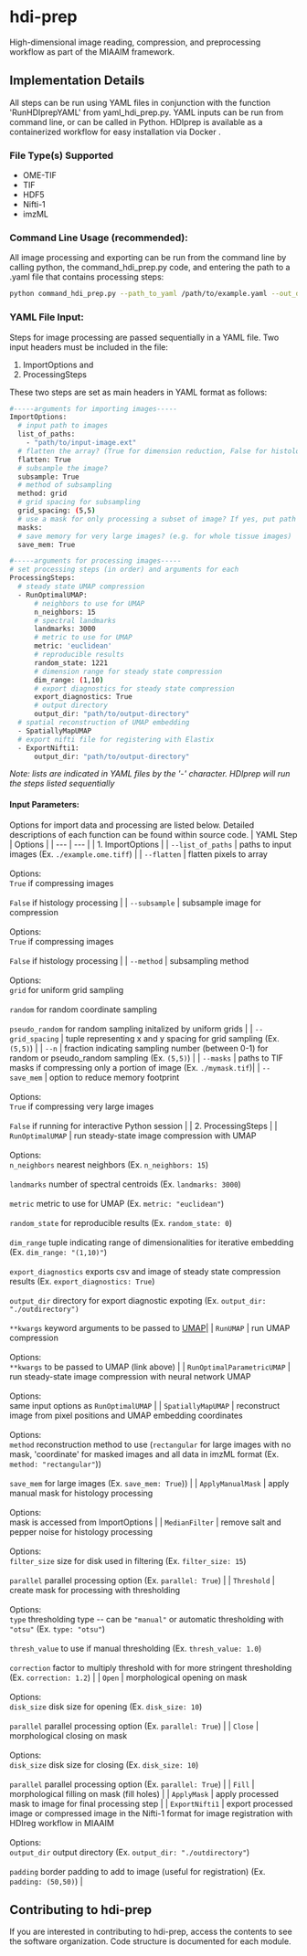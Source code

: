 # hdi-prep
High-dimensional image reading, compression, and preprocessing workflow as part of the MIAAIM framework.

## Implementation Details
All steps  can be run using YAML files in conjunction with the function 'RunHDIprepYAML' from yaml_hdi_prep.py. YAML inputs can be run from command line, or can be called in Python. HDIprep is available as a containerized workflow for easy installation via Docker <insert link>.

### File Type(s) Supported
- OME-TIF
- TIF
- HDF5
- Nifti-1
- imzML

### Command Line Usage (recommended):
All image processing and exporting can be run from the command line by calling python, the command_hdi_prep.py code, and entering the path to a .yaml file that contains processing steps:
```bash
python command_hdi_prep.py --path_to_yaml /path/to/example.yaml --out_dir /path/to/outdirectory
```
### YAML File Input:
Steps for image processing are passed sequentially in a YAML file. Two input headers must be included in the file:
1) ImportOptions and
2) ProcessingSteps

These two steps are set as main headers in YAML format as follows:
```bash
#-----arguments for importing images-----
ImportOptions:
  # input path to images
  list_of_paths:
    - "path/to/input-image.ext"
  # flatten the array? (True for dimension reduction, False for histology images)
  flatten: True
  # subsample the image?
  subsample: True
  # method of subsampling
  method: grid
  # grid spacing for subsampling
  grid_spacing: (5,5)
  # use a mask for only processing a subset of image? If yes, put path
  masks:
  # save memory for very large images? (e.g. for whole tissue images)
  save_mem: True

#-----arguments for processing images-----
# set processing steps (in order) and arguments for each
ProcessingSteps:
  # steady state UMAP compression
  - RunOptimalUMAP:
      # neighbors to use for UMAP
      n_neighbors: 15
      # spectral landmarks
      landmarks: 3000
      # metric to use for UMAP
      metric: 'euclidean'
      # reproducible results
      random_state: 1221
      # dimension range for steady state compression
      dim_range: (1,10)
      # export diagnostics for steady state compression
      export_diagnostics: True
      # output directory
      output_dir: "path/to/output-directory"
  # spatial reconstruction of UMAP embedding
  - SpatiallyMapUMAP
  # export nifti file for registering with Elastix
  - ExportNifti1:
      output_dir: "path/to/output-directory"
```
*Note: lists are indicated in YAML files by the '-' character. HDIprep will run the steps listed sequentially*

#### Input Parameters:
Options for import data and processing are listed below. Detailed descriptions of each function can be found within source code.
| YAML Step | Options |
| --- | --- |
| 1. ImportOptions |
| `--list_of_paths` | paths to input images (Ex. `./example.ome.tiff`) |
| `--flatten` | flatten pixels to array <br> <br> Options: <br>`True` if compressing images <br> <br> `False` if histology processing |
| `--subsample` | subsample image for compression  <br> <br> Options: <br> `True` if compressing images <br> <br> `False` if histology processing |
| `--method` | subsampling method <br> <br> Options: <br> `grid` for uniform grid sampling <br> <br> `random` for random coordinate sampling <br> <br> `pseudo_random` for random sampling initalized by uniform grids |
| `--grid_spacing` | tuple representing x and y spacing for grid sampling (Ex. `(5,5)`) |
| `--n` | fraction indicating sampling number (between 0-1) for random or pseudo_random sampling (Ex. `(5,5)`) |
| `--masks` | paths to TIF masks if compressing only a portion of image (Ex. `./mymask.tif`)|
| `--save_mem` | option to reduce memory footprint <br> <br> Options: <br> `True` if compressing very large images <br> <br> `False` if running for interactive Python session |
| 2. ProcessingSteps |
| `RunOptimalUMAP` | run steady-state image compression with UMAP <br> <br> Options: <br> `n_neighbors` nearest neighbors (Ex. `n_neighbors: 15`) <br> <br> `landmarks` number of spectral centroids (Ex. `landmarks: 3000`) <br> <br> `metric` metric to use for UMAP (Ex. `metric: "euclidean"`) <br> <br> `random_state` for reproducible results (Ex. `random_state: 0`) <br> <br> `dim_range` tuple indicating range of dimensionalities for iterative embedding (Ex. `dim_range: "(1,10)"`) <br> <br> `export_diagnostics` exports csv and image of steady state compression results (Ex. `export_diagnostics: True`) <br> <br> `output_dir`  directory for export diagnostic expoting (Ex. `output_dir: "./outdirectory")` <br> <br> `**kwargs` keyword arguments to be passed to [UMAP](https://umap-learn.readthedocs.io/en/latest/basic_usage.html)|
| `RunUMAP` | run UMAP compression <br> <br> Options: <br> `**kwargs` to be passed to UMAP (link above) |
| `RunOptimalParametricUMAP` | run steady-state image compression with neural network UMAP <br> <br> Options: <br> same input options as `RunOptimalUMAP` |
| `SpatiallyMapUMAP` | reconstruct image from pixel positions and UMAP embedding coordinates <br> <br> Options: <br> `method` reconstruction method to use (`rectangular` for large images with no mask, 'coordinate' for masked images and all data in imzML format (Ex. `method: "rectangular"`)) <br> <br> `save_mem` for large images (Ex. `save_mem: True`)) |
| `ApplyManualMask` | apply manual mask for histology processing <br> <br> Options: <br> mask is accessed from ImportOptions |
| `MedianFilter` | remove salt and pepper noise for histology processing <br> <br> Options: <br> `filter_size` size for disk used in filtering (Ex. `filter_size: 15`) <br> <br> `parallel` parallel processing option (Ex. `parallel: True`) |
| `Threshold` | create mask for processing with thresholding <br> <br> Options: <br> `type` thresholding type -- can be `"manual"` or automatic thresholding with `"otsu"` (Ex. `type: "otsu"`) <br> <br> `thresh_value` to use if manual thresholding (Ex. `thresh_value: 1.0`) <br> <br> `correction` factor to multiply threshold with for more stringent thresholding (Ex. `correction: 1.2`) |
| `Open` | morphological opening on mask <br> <br> Options: <br> `disk_size` disk size for opening (Ex. `disk_size: 10`) <br> <br> `parallel` parallel processing option (Ex. `parallel: True`) |
| `Close` | morphological closing on mask <br> <br> Options: <br> `disk_size` disk size for closing (Ex. `disk_size: 10`) <br> <br> `parallel` parallel processing option (Ex. `parallel: True`) |
| `Fill` | morphological filling on mask (fill holes) |
| `ApplyMask` | apply processed mask to image for final processing step |
| `ExportNifti1` | export processed image or compressed image in the Nifti-1 format for image registration with HDIreg workflow in MIAAIM <br> <br> Options: <br> `output_dir` output directory (Ex. `output_dir: "./outdirectory"`) <br> <br> `padding` border padding to add to image (useful for registration) (Ex. `padding: (50,50)`) |

## Contributing to hdi-prep
If you are interested in contributing to hdi-prep, access the contents to see the software organization. Code structure is documented for each module.
